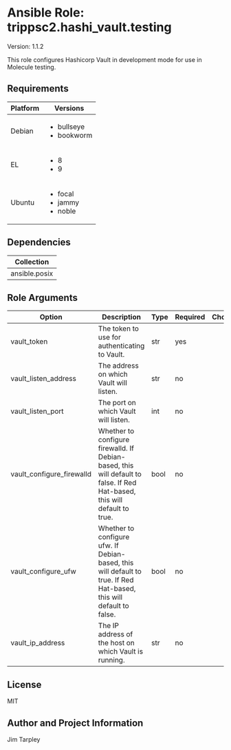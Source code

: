 <!-- BEGIN_ANSIBLE_DOCS -->

# Ansible Role: trippsc2.hashi_vault.testing
Version: 1.1.2

This role configures Hashicorp Vault in development mode for use in Molecule testing.

## Requirements

| Platform | Versions |
| -------- | -------- |
| Debian | <ul><li>bullseye</li><li>bookworm</li></ul> |
| EL | <ul><li>8</li><li>9</li></ul> |
| Ubuntu | <ul><li>focal</li><li>jammy</li><li>noble</li></ul> |

## Dependencies

| Collection |
| ---------- |
| ansible.posix |

## Role Arguments
|Option|Description|Type|Required|Choices|Default|
|---|---|---|---|---|---|
| vault_token | The token to use for authenticating to Vault. | str | yes |  |  |
| vault_listen_address | The address on which Vault will listen. | str | no |  | {{ vault_ip_address }} |
| vault_listen_port | The port on which Vault will listen. | int | no |  | 8200 |
| vault_configure_firewalld | Whether to configure firewalld. If Debian-based, this will default to false. If Red Hat-based, this will default to true. | bool | no |  | true |
| vault_configure_ufw | Whether to configure ufw. If Debian-based, this will default to true. If Red Hat-based, this will default to false. | bool | no |  | true |
| vault_ip_address | The IP address of the host on which Vault is running. | str | no |  | {{ ansible_host }} |


## License
MIT

## Author and Project Information
Jim Tarpley
<!-- END_ANSIBLE_DOCS -->
